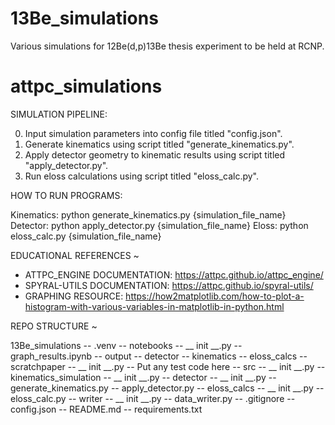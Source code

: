 # 13Be_simulations
Various simulations for 12Be(d,p)13Be thesis experiment to be held at RCNP.

# attpc_simulations

SIMULATION PIPELINE: 

0. Input simulation parameters into config file titled "config.json".
1. Generate kinematics using script titled "generate_kinematics.py".
2. Apply detector geometry to kinematic results using script titled "apply_detector.py".
3. Run eloss calculations using script titled "eloss_calc.py".


HOW TO RUN PROGRAMS:

Kinematics: python generate_kinematics.py {simulation_file_name}
Detector: python apply_detector.py {simulation_file_name}
Eloss: python eloss_calc.py {simulation_file_name}


EDUCATIONAL REFERENCES ~

- ATTPC_ENGINE DOCUMENTATION: https://attpc.github.io/attpc_engine/
- SPYRAL-UTILS DOCUMENTATION: https://attpc.github.io/spyral-utils/
- GRAPHING RESOURCE: https://how2matplotlib.com/how-to-plot-a-histogram-with-various-variables-in-matplotlib-in-python.html



REPO STRUCTURE ~

13Be_simulations
-- .venv
-- notebooks
    -- __ init __.py
    -- graph_results.ipynb
-- output
    -- detector
    -- kinematics
    -- eloss_calcs
-- scratchpaper
    -- __ init __.py
    -- Put any test code here
-- src
    -- __ init __.py
    -- kinematics_simulation
        -- __ init __.py
        -- detector
            -- __ init __.py
            -- generate_kinematics.py
            -- apply_detector.py
        -- eloss_calcs
            -- __ init __.py
            -- eloss_calc.py
        -- writer
            -- __ init __.py
            -- data_writer.py
-- .gitignore
-- config.json
-- README.md
-- requirements.txt